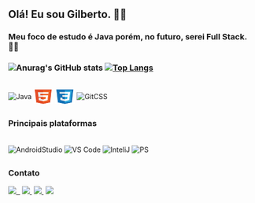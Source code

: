 ## Olá! Eu sou Gilberto. 🖖🏾

### Meu foco de estudo é Java porém, no futuro, serei Full Stack. 👨‍💻
<div>

### ![Anurag's GitHub stats](https://github-readme-stats.vercel.app/api?username=gnsf01&show_icons=true&theme=transparent) [![Top Langs](https://github-readme-stats.vercel.app/api/top-langs/?username=gnsf01&layout=compact&theme=transparent)](https://github.com/gnsf01/github-readme-stats)
 
</div>

<div style="display: inline_block"><br>
  <img align="center" alt="Java" height="30" width="40" src="https://cdn.jsdelivr.net/gh/devicons/devicon/icons/java/java-original.svg">
  <img align="center" alt="HTML" height="30" width="40" src="https://raw.githubusercontent.com/devicons/devicon/master/icons/html5/html5-original.svg">
  <img align="center" alt="CSS" height="30" width="40" src="https://raw.githubusercontent.com/devicons/devicon/master/icons/css3/css3-original.svg">
  <img align="center" alt="GitCSS" height="30" width="40" src="https://cdn.jsdelivr.net/gh/devicons/devicon/icons/git/git-original.svg">
</div>

##

### Principais plataformas
<div style="display: inline_block"><br>
  <img align="center" alt="AndroidStudio" height="30" width="40" src="https://cdn.jsdelivr.net/gh/devicons/devicon/icons/androidstudio/androidstudio-original.svg">
  <img align="center" alt="VS Code" height="30" width="40" src="https://cdn.jsdelivr.net/gh/devicons/devicon/icons/vscode/vscode-original.svg">
  <img align="center" alt="InteliJ" height="30" width="40" src="https://cdn.jsdelivr.net/gh/devicons/devicon/icons/intellij/intellij-original.svg">
  <img align="center" alt="PS" height="30" width="40" src="https://cdn.jsdelivr.net/gh/devicons/devicon/icons/photoshop/photoshop-plain.svg">
</div>



##

### Contato
<div> 
  <a href="https://instagram.com/gibaozinhoo" target="_blank"> <img src="https://img.shields.io/badge/-Instagram-%23E4405F?style=for-the-badge&logo=instagram&logoColor=white" target="_blank"> &nbsp</a>
 <a href="https://discord.gg/wagxzStdcR" target="_blank"><img src="https://img.shields.io/badge/Discord-7289DA?style=for-the-badge&logo=discord&logoColor=white" target="_blank">&nbsp</a> 
  <a href = "mailto:contatorafaballerini@gmail.com"><img src="https://img.shields.io/badge/-Gmail-%23333?style=for-the-badge&logo=gmail&logoColor=white" target="_blank">&nbsp</a>
  <a href="https://www.linkedin.com/in/gnsfilho01" target="_blank"><img src="https://img.shields.io/badge/-LinkedIn-%230077B5?style=for-the-badge&logo=linkedin&logoColor=white" target="_blank"></a> 
  
</div>

<!--- ![Snake animation](https://github.com/gnsf01/gnsf01/blob/output/github-contribution-grid-snake.svg) 
parei aq - https://www.youtube.com/watch?v=TsaLQAetPLU --->
